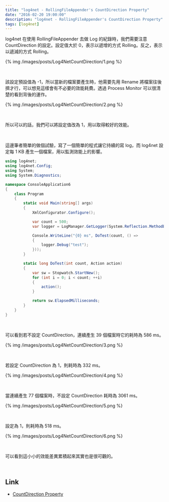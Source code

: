 ```yaml
---
title: "log4net - RollingFileAppender's CountDirection Property"
date: "2016-02-20 19:00:00"
description: "log4net - RollingFileAppender's CountDirection Property"
tags: [log4net]
---
```



log4net 在使用 RollingFileAppender 去做 Log 的紀錄時，我們需要注意 CountDirection 的設定。設定值大於 0，表示以遞增的方式 Rolling。反之，表示以遞減的方式 Rolling。  

<!-- More -->

{% img /images/posts/Log4NetCountDirection/1.png %}

<br/>


該設定預設值為 -1，所以當新的檔案要產生時，他需要先用 Rename 將檔案往後擠才行，可以想見這樣會有不必要的效能耗費。透過 Process Monitor 可以很清楚的看到背後的運作。      


{% img /images/posts/Log4NetCountDirection/2.png %}

<br/>


所以可以的話，我們可以將設定值改為 1，用以取得較好的效能。  

<br/>


這邊筆者簡單的做個試驗，寫了一個簡單的程式讓它持續的寫 log，而 log4net 設定每 1 KB 產生一個檔案，用以監測效能上的影響。  

```c#
using log4net;
using log4net.Config;
using System;
using System.Diagnostics;

namespace ConsoleApplication6
{
    class Program
    {
        static void Main(string[] args)
        {
            XmlConfigurator.Configure();

            var count = 500;
            var logger = LogManager.GetLogger(System.Reflection.MethodBase.GetCurrentMethod().DeclaringType);

            Console.WriteLine("{0} ms", DoTest(count, () =>
            {
                logger.Debug("test");
            }));   
        }

        static long DoTest(int count, Action action)
        {
            var sw = Stopwatch.StartNew();
            for (int i = 0; i < count; ++i)
            {
                action();
            }

            return sw.ElapsedMilliseconds;
        }
    }
}
```

<br/>


可以看到若不設定 CountDirection，連續產生 39 個檔案時它的耗時為 586 ms。  

{% img /images/posts/Log4NetCountDirection/3.png %}

<br/>


若設定 CountDirection 為 1，則耗時為 332 ms。  

{% img /images/posts/Log4NetCountDirection/4.png %}

<br/>


當連續產生 77 個檔案時，不設定 CountDirection 耗時為 3061 ms。  

{% img /images/posts/Log4NetCountDirection/5.png %}

<br/>


設定為 1，則耗時為 518 ms。  

{% img /images/posts/Log4NetCountDirection/6.png %}

<br/>


可以看到這小小的效能差異累積起來其實也是很可觀的。  

<br/>

Link
----
* [CountDirection Property](https://logging.apache.org/log4net/log4net-1.2.11/release/sdk/log4net.Appender.RollingFileAppender.CountDirection.html)
